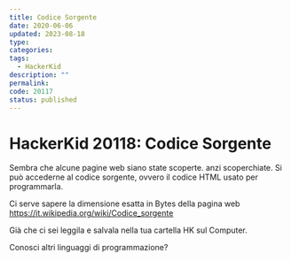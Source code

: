 ```yaml
---
title: Codice Sorgente
date: 2020-06-06
updated: 2023-08-18
type: 
categories: 
tags:
  - HackerKid
description: ""
permalink: 
code: 20117
status: published
---
```

# HackerKid 20118: Codice Sorgente

Sembra che alcune pagine web siano state scoperte. anzi scoperchiate.
Si può accederne al codice sorgente, ovvero il codice HTML usato per programmarla.

Ci serve sapere la dimensione esatta in Bytes della pagina web
https://it.wikipedia.org/wiki/Codice_sorgente

Già che ci sei leggila e salvala nella tua cartella HK sul Computer.

Conosci altri linguaggi di programmazione?
